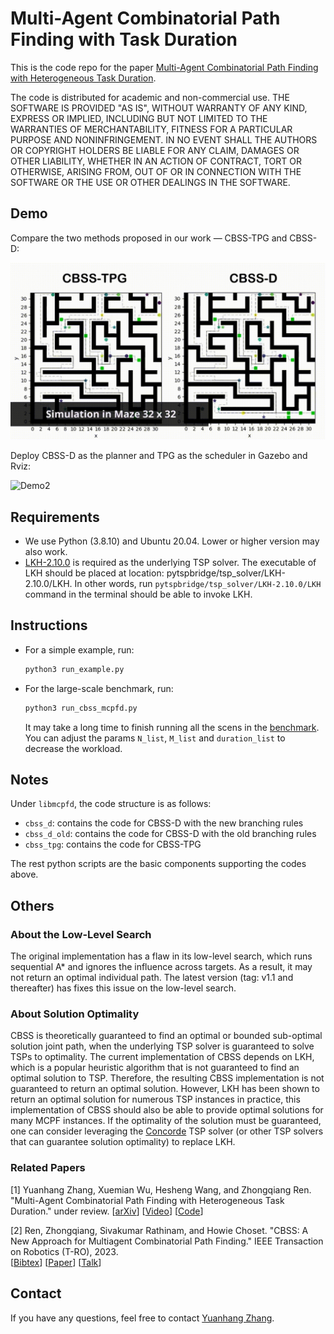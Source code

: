# Multi-Agent Combinatorial Path Finding with Task Duration

This is the code repo for the paper [Multi-Agent Combinatorial Path Finding with Heterogeneous Task Duration](https://arxiv.org/abs/2311.15330).

The code is distributed for academic and non-commercial use.
THE SOFTWARE IS PROVIDED "AS IS", WITHOUT WARRANTY OF ANY KIND, EXPRESS OR
IMPLIED, INCLUDING BUT NOT LIMITED TO THE WARRANTIES OF MERCHANTABILITY,
FITNESS FOR A PARTICULAR PURPOSE AND NONINFRINGEMENT. IN NO EVENT SHALL THE
AUTHORS OR COPYRIGHT HOLDERS BE LIABLE FOR ANY CLAIM, DAMAGES OR OTHER
LIABILITY, WHETHER IN AN ACTION OF CONTRACT, TORT OR OTHERWISE, ARISING FROM,
OUT OF OR IN CONNECTION WITH THE SOFTWARE OR THE USE OR OTHER DEALINGS IN THE
SOFTWARE.

## Demo
Compare the two methods proposed in our work — CBSS-TPG and CBSS-D:

![Demo1](https://github.com/rap-lab-org/public_pymcpf-d/blob/main/data/demo/demo_1.gif)

Deploy CBSS-D as the planner and TPG as the scheduler in Gazebo and Rviz:

![Demo2](https://github.com/rap-lab-org/public_pymcpf-d/blob/main/data/demo/demo_2.gif)

## Requirements

* We use Python (3.8.10) and Ubuntu 20.04. Lower or higher version may also work.
* [LKH-2.10.0](http://webhotel4.ruc.dk/~keld/research/LKH/) is required as the underlying TSP solver. The executable of LKH should be placed at location: pytspbridge/tsp_solver/LKH-2.10.0/LKH. In other words, run `pytspbridge/tsp_solver/LKH-2.10.0/LKH` command in the terminal should be able to invoke LKH.

## Instructions
* For a simple example, run:
  ```python
  python3 run_example.py
  ```

* For the large-scale benchmark, run:
  ```python
  python3 run_cbss_mcpfd.py
  ```
  
  It may take a long time to finish running all the scens in the [benchmark](https://movingai.com/benchmarks/mapf.html). You can adjust the params `N_list`, `M_list` and `duration_list` to decrease the workload.

## Notes
Under `libmcpfd`, the code structure is as follows:
- `cbss_d`: contains the code for CBSS-D with the new branching rules
- `cbss_d_old`: contains the code for CBSS-D with the old branching rules
- `cbss_tpg`: contains the code for CBSS-TPG

The rest python scripts are the basic components supporting the codes above.

## Others

### About the Low-Level Search
The original implementation has a flaw in its low-level search, which runs sequential A* and ignores the influence across targets. As a result, it may not return an optimal individual path. The latest version (tag: v1.1 and thereafter) has fixes this issue on the low-level search.

### About Solution Optimality

CBSS is theoretically guaranteed to find an optimal or bounded sub-optimal solution joint path, when the underlying TSP solver is guaranteed to solve TSPs to optimality.
The current implementation of CBSS depends on LKH, which is a popular heuristic algorithm that is not guaranteed to find an optimal solution to TSP. Therefore, the resulting CBSS implementation is not guaranteed to return an optimal solution.
However, LKH has been shown to return an optimal solution for numerous TSP instances in practice, this implementation of CBSS should also be able to provide optimal solutions for many MCPF instances.
If the optimality of the solution must be guaranteed, one can consider leveraging the [Concorde](https://www.math.uwaterloo.ca/tsp/concorde.html) TSP solver (or other TSP solvers that can guarantee solution optimality) to replace LKH.

### Related Papers

[1] Yuanhang Zhang, Xuemian Wu, Hesheng Wang, and Zhongqiang Ren. "Multi-Agent Combinatorial Path Finding with Heterogeneous Task Duration." under review.
[[arXiv](https://arxiv.org/abs/2311.15330)]
[[Video](https://www.youtube.com/embed/sSX0HdzjmY4)]
[[Code](https://github.com/hang0610/public_pymcpf-d)]

[2] Ren, Zhongqiang, Sivakumar Rathinam, and Howie Choset. "CBSS: A New Approach for Multiagent Combinatorial Path Finding." IEEE Transaction on Robotics (T-RO), 2023.\
[[Bibtex](https://wonderren.github.io/files/bibtex_ren23cbssTRO.txt)]
[[Paper](https://wonderren.github.io/files/ren23_CBSS_TRO.pdf)]
[[Talk](https://youtu.be/V17vQSZP5Zs?t=2853)]

## Contact
If you have any questions, feel free to contact [Yuanhang Zhang](https://hang0610.github.io/).
